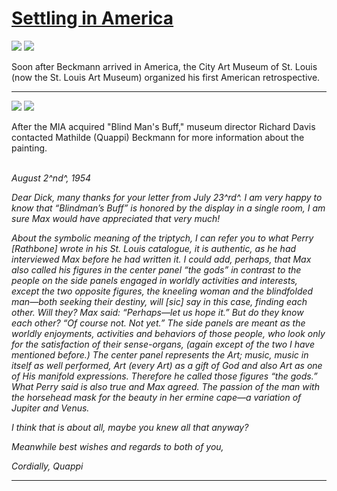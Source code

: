 # [Settling in America](http://artsmia.github.io/griot/#/stories/1130)

![](http://cdn.dx.artsmia.org/thumbs/tn_2014_TDX_MIAArtStories_407.jpg)
![](http://cdn.dx.artsmia.org/thumbs/tn_2014_TDX_MIAArtStories_406.jpg)

Soon after Beckmann arrived in America, the City Art Museum of St. Louis (now the St. Louis Art Museum) organized his first American retrospective. 

---

![](http://cdn.dx.artsmia.org/thumbs/tn_131001_mia334_2025607.jpg)
![](http://cdn.dx.artsmia.org/thumbs/tn_131001_mia334_2025608.jpg)

<div>

After the MIA acquired "Blind Man's Buff," museum director Richard Davis contacted Mathilde (Quappi) Beckmann for more information about the painting.\
 

</div>

*August 2^nd^, 1954*

*Dear Dick, many thanks for your letter from July 23^rd^. I am very happy to know that “Blindman’s Buff” is honored by the display in a single room, I am sure Max would have appreciated that very much!*

*About the symbolic meaning of the triptych, I can refer you to what Perry [Rathbone] wrote in his St. Louis catalogue, it is authentic, as he had interviewed Max before he had written it. I could add, perhaps, that Max also called his figures in the center panel “the gods” in contrast to the people on the side panels engaged in worldly activities and interests, except the two opposite figures, the kneeling woman and the blindfolded man—both seeking their destiny, will [sic] say in this case, finding each other. Will they? Max said: “Perhaps—let us hope it.” But do they know each other? “Of course not. Not yet.” The side panels are meant as the worldly enjoyments, activities and behaviors of those people, who look only for the satisfaction of their sense-organs, (again except of the two I have mentioned before.) The center panel represents the Art; music, music in itself as well performed, Art (every Art) as a gift of God and also Art as one of His manifold expressions. Therefore he called those figures “the gods.” What Perry said is also true and Max agreed. The passion of the man with the horsehead mask for the beauty in her ermine cape—a variation of Jupiter and Venus.*

*I think that is about all, maybe you knew all that anyway?*

*Meanwhile best wishes and regards to both of you,*

*Cordially, Quappi*

---

